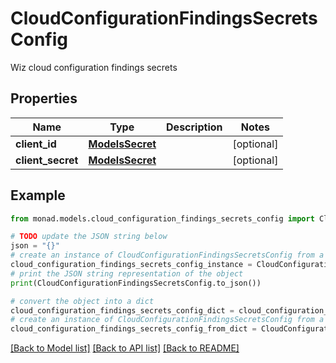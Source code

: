 # CloudConfigurationFindingsSecretsConfig

Wiz cloud configuration findings secrets

## Properties

Name | Type | Description | Notes
------------ | ------------- | ------------- | -------------
**client_id** | [**ModelsSecret**](ModelsSecret.md) |  | [optional] 
**client_secret** | [**ModelsSecret**](ModelsSecret.md) |  | [optional] 

## Example

```python
from monad.models.cloud_configuration_findings_secrets_config import CloudConfigurationFindingsSecretsConfig

# TODO update the JSON string below
json = "{}"
# create an instance of CloudConfigurationFindingsSecretsConfig from a JSON string
cloud_configuration_findings_secrets_config_instance = CloudConfigurationFindingsSecretsConfig.from_json(json)
# print the JSON string representation of the object
print(CloudConfigurationFindingsSecretsConfig.to_json())

# convert the object into a dict
cloud_configuration_findings_secrets_config_dict = cloud_configuration_findings_secrets_config_instance.to_dict()
# create an instance of CloudConfigurationFindingsSecretsConfig from a dict
cloud_configuration_findings_secrets_config_from_dict = CloudConfigurationFindingsSecretsConfig.from_dict(cloud_configuration_findings_secrets_config_dict)
```
[[Back to Model list]](../README.md#documentation-for-models) [[Back to API list]](../README.md#documentation-for-api-endpoints) [[Back to README]](../README.md)



